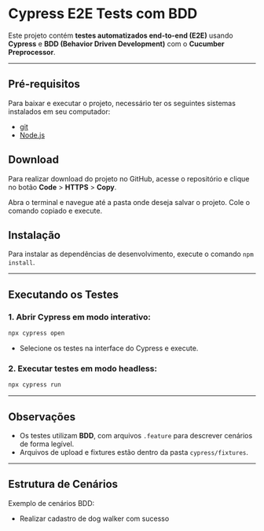 # Cypress E2E Tests com BDD

Este projeto contém **testes automatizados end-to-end (E2E)** usando **Cypress** e **BDD (Behavior Driven Development)** com o **Cucumber Preprocessor**.

---

## Pré-requisitos

Para baixar e executar o projeto, necessário ter os seguintes sistemas instalados em seu computador:

- [git](https://git-scm.com/downloads)
- [Node.js](https://nodejs.org/en/)

## Download

Para realizar download do projeto no GitHub, acesse o repositório e clique no botão **Code** > **HTTPS** > **Copy**.

 Abra o terminal e navegue até a pasta onde deseja salvar o projeto. Cole o comando copiado e execute.

 
## Instalação

Para instalar as dependências de desenvolvimento, execute o comando `npm install`.

---

## Executando os Testes

### 1. Abrir Cypress em modo interativo:

```bash
npx cypress open
```

- Selecione os testes na interface do Cypress e execute.

### 2. Executar testes em modo headless:

```bash
npx cypress run
```

---

## Observações

- Os testes utilizam **BDD**, com arquivos `.feature` para descrever cenários de forma legível.  
- Arquivos de upload e fixtures estão dentro da pasta `cypress/fixtures`.    

---

## Estrutura de Cenários

Exemplo de cenários BDD:

- Realizar cadastro de dog walker com sucesso  
